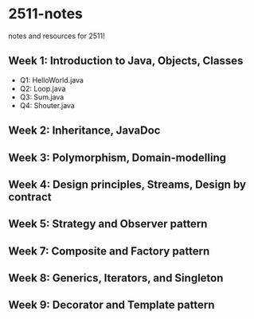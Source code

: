 # 2511-notes
notes and resources for 2511!

## Week 1: Introduction to Java, Objects, Classes
- Q1: HelloWorld.java
- Q2: Loop.java
- Q3: Sum.java
- Q4: Shouter.java

## Week 2: Inheritance, JavaDoc
## Week 3: Polymorphism, Domain-modelling
## Week 4: Design principles, Streams, Design by contract
## Week 5: Strategy and Observer pattern
## Week 7: Composite and Factory pattern
## Week 8: Generics, Iterators, and Singleton
## Week 9: Decorator and Template pattern
